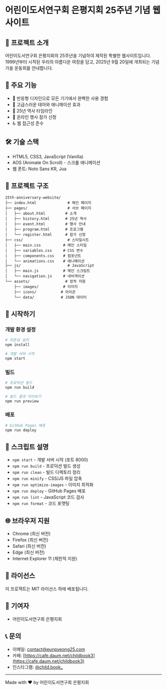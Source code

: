 # 어린이도서연구회 은평지회 25주년 기념 웹사이트

## 📖 프로젝트 소개

어린이도서연구회 은평지회의 25주년을 기념하여 제작된 특별한 웹사이트입니다.
1999년부터 시작된 우리의 아름다운 여정을 담고, 2025년 9월 20일에 개최되는 기념 가을 운동회를 안내합니다.

## 🚀 주요 기능

- 📱 반응형 디자인으로 모든 기기에서 완벽한 사용 경험
- 🎨 고급스러운 테마와 애니메이션 효과
- 📅 25년 역사 타임라인
- 📝 온라인 행사 참가 신청
- ♿ 웹 접근성 준수

## 🛠️ 기술 스택

- HTML5, CSS3, JavaScript (Vanilla)
- AOS (Animate On Scroll) - 스크롤 애니메이션
- 웹 폰트: Noto Sans KR, Jua

## 📁 프로젝트 구조

```
25th-anniversary-website/
├── index.html              # 메인 페이지
├── pages/                  # 서브 페이지
│   ├── about.html         # 소개
│   ├── history.html       # 25년 역사
│   ├── event.html         # 행사 안내
│   ├── program.html       # 프로그램
│   └── register.html      # 참가 신청
├── css/                    # 스타일시트
│   ├── main.css          # 메인 스타일
│   ├── variables.css     # CSS 변수
│   ├── components.css    # 컴포넌트
│   └── animations.css    # 애니메이션
├── js/                     # JavaScript
│   ├── main.js           # 메인 스크립트
│   └── navigation.js     # 네비게이션
└── assets/                # 정적 자원
    ├── images/           # 이미지
    ├── icons/           # 아이콘
    └── data/            # JSON 데이터
```

## 🚀 시작하기

### 개발 환경 설정

```bash
# 의존성 설치
npm install

# 개발 서버 시작
npm start
```

### 빌드

```bash
# 프로덕션 빌드
npm run build

# 빌드 결과 미리보기
npm run preview
```

### 배포

```bash
# GitHub Pages 배포
npm run deploy
```

## 📝 스크립트 설명

- `npm start` - 개발 서버 시작 (포트 8000)
- `npm run build` - 프로덕션 빌드 생성
- `npm run clean` - 빌드 디렉토리 정리
- `npm run minify` - CSS/JS 파일 압축
- `npm run optimize-images` - 이미지 최적화
- `npm run deploy` - GitHub Pages 배포
- `npm run lint` - JavaScript 코드 검사
- `npm run format` - 코드 포맷팅

## 🌐 브라우저 지원

- Chrome (최신 버전)
- Firefox (최신 버전)
- Safari (최신 버전)
- Edge (최신 버전)
- Internet Explorer 11 (제한적 지원)

## 📄 라이선스

이 프로젝트는 MIT 라이선스 하에 배포됩니다.

## 👥 기여자

- 어린이도서연구회 은평지회

## 📞 문의

- 이메일: contact@eunpyeong25.com
- 카페: [https://cafe.daum.net/childbook3](https://cafe.daum.net/childbook3)
- 인스타그램: [@child.book_](https://www.instagram.com/child.book_/)

---

Made with ❤️ by 어린이도서연구회 은평지회